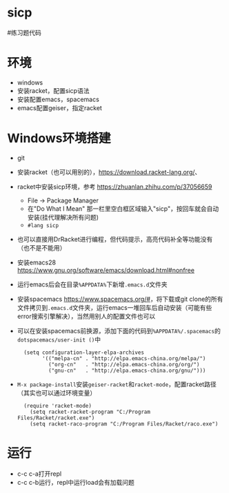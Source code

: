 # sicp
#练习题代码
# 环境
* windows
* 安装racket，配置sicp语法
* 安装配置emacs，spacemacs
* emacs配置geiser，指定racket
# Windows环境搭建
* git
* 安装racket（也可以用别的），<https://download.racket-lang.org/>、
* racket中安装sicp环境，参考 <https://zhuanlan.zhihu.com/p/37056659>
  * File → Package Manager 
  * 在"Do What I Mean" 那一栏里空白框区域输入"sicp"，按回车就会自动安装(挂代理解决所有问题)
  * ``#lang sicp``
* 也可以直接用DrRacket进行编程，但代码提示，高亮代码补全等功能没有（也不是不能用）
* 安装emacs28 <https://www.gnu.org/software/emacs/download.html#nonfree>
* 运行emacs后会在目录``%APPDATA%``下新增``.emacs.d``文件夹
* 安装spacemacs <https://www.spacemacs.org/#>，将下载或git clone的所有文件拷贝到``.emacs.d``文件夹，运行emacs一堆回车后自动安装（可能有些error搜索引擎解决），当然用别人的配置文件也可以
* 可以在安装spacemacs前换源，添加下面的代码到``%APPDATA%/.spacemacs``的``dotspacemacs/user-init ()``中

    ```
      (setq configuration-layer-elpa-archives
            '(("melpa-cn" . "http://elpa.emacs-china.org/melpa/")
              ("org-cn"   . "http://elpa.emacs-china.org/org/")
              ("gnu-cn"   . "http://elpa.emacs-china.org/gnu/")))
    ```
* ``M-x package-install``安装``geiser-racket``和``racket-mode``，配置racket路径（其实也可以通过环境变量）
    
    ```
      (require 'racket-mode)
        (setq racket-racket-program "C:/Program Files/Racket/racket.exe")
        (setq racket-raco-program "C:/Program Files/Racket/raco.exe")
    ```
# 运行
* c-c c-a打开repl
* c-c c-b运行，repl中运行load会有加载问题
